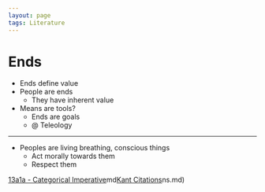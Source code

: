 ```yaml
---
layout: page
tags: Literature 
---
```


# Ends

- Ends define value
- People are ends
	- They have inherent value
- Means are tools?
	- Ends are goals
	- @ Teleology

---

- Peoples are living breathing, conscious things
	- Act morally towards them
	- Respect them

[13a1a - Categorical Imperative](13a1a%20-%20Categorical%20Imperative.md)md[Kant Citations](Kant%20Citations.md)ns.md)